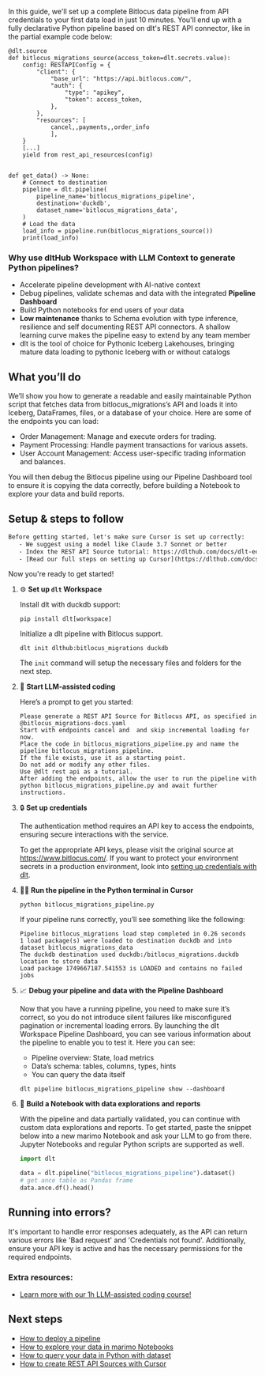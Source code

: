 In this guide, we'll set up a complete Bitlocus data pipeline from API credentials to your first data load in just 10 minutes. You'll end up with a fully declarative Python pipeline based on dlt's REST API connector, like in the partial example code below:

```python-outcome
@dlt.source
def bitlocus_migrations_source(access_token=dlt.secrets.value):
    config: RESTAPIConfig = {
        "client": {
            "base_url": "https://api.bitlocus.com/",
            "auth": {
                "type": "apikey",
                "token": access_token,
            },
        },
        "resources": [
            cancel,,payments,,order_info
            ],
    }
    [...]
    yield from rest_api_resources(config)


def get_data() -> None:
    # Connect to destination
    pipeline = dlt.pipeline(
        pipeline_name='bitlocus_migrations_pipeline',
        destination='duckdb',
        dataset_name='bitlocus_migrations_data', 
    )
    # Load the data
    load_info = pipeline.run(bitlocus_migrations_source())
    print(load_info) 
```

### Why use dltHub Workspace with LLM Context to generate Python pipelines?

- Accelerate pipeline development with AI-native context
- Debug pipelines, validate schemas and data with the integrated **Pipeline Dashboard**
- Build Python notebooks for end users of your data
- **Low maintenance** thanks to Schema evolution with type inference, resilience and self documenting REST API connectors. A shallow learning curve makes the pipeline easy to extend by any team member
- dlt is the tool of choice for Pythonic Iceberg Lakehouses, bringing mature data loading to pythonic Iceberg with or without catalogs

## What you’ll do

We’ll show you how to generate a readable and easily maintainable Python script that fetches data from bitlocus_migrations’s API and loads it into Iceberg, DataFrames, files, or a database of your choice. Here are some of the endpoints you can load:

- Order Management: Manage and execute orders for trading.
- Payment Processing: Handle payment transactions for various assets.
- User Account Management: Access user-specific trading information and balances.

You will then debug the Bitlocus pipeline using our Pipeline Dashboard tool to ensure it is copying the data correctly, before building a Notebook to explore your data and build reports.

## Setup & steps to follow

```default
Before getting started, let's make sure Cursor is set up correctly:
   - We suggest using a model like Claude 3.7 Sonnet or better
   - Index the REST API Source tutorial: https://dlthub.com/docs/dlt-ecosystem/verified-sources/rest_api/ and add it to context as **@dlt rest api**
   - [Read our full steps on setting up Cursor](https://dlthub.com/docs/dlt-ecosystem/llm-tooling/cursor-restapi#23-configuring-cursor-with-documentation)
```

Now you're ready to get started!

1. ⚙️ **Set up `dlt` Workspace**
    
    Install dlt with duckdb support:
    ```shell
    pip install dlt[workspace]
    ```

    Initialize a dlt pipeline with Bitlocus support.
    ```shell
    dlt init dlthub:bitlocus_migrations duckdb
    ```

    The `init` command will setup the necessary files and folders for the next step.
    
2. 🤠 **Start LLM-assisted coding**
    
    Here’s a prompt to get you started:
    
    ```prompt
    Please generate a REST API Source for Bitlocus API, as specified in @bitlocus_migrations-docs.yaml 
    Start with endpoints cancel and  and skip incremental loading for now. 
    Place the code in bitlocus_migrations_pipeline.py and name the pipeline bitlocus_migrations_pipeline. 
    If the file exists, use it as a starting point. 
    Do not add or modify any other files. 
    Use @dlt rest api as a tutorial. 
    After adding the endpoints, allow the user to run the pipeline with python bitlocus_migrations_pipeline.py and await further instructions.
    ```

    
3. 🔒 **Set up credentials** 
    
    The authentication method requires an API key to access the endpoints, ensuring secure interactions with the service.
    
    To get the appropriate API keys, please visit the original source at https://www.bitlocus.com/.
    If you want to protect your environment secrets in a production environment, look into [setting up credentials with dlt](https://dlthub.com/docs/walkthroughs/add_credentials).
    
4. 🏃‍♀️ **Run the pipeline in the Python terminal in Cursor**
    
    ```shell
    python bitlocus_migrations_pipeline.py
    ```
    
    If your pipeline runs correctly, you’ll see something like the following:
    
    ```shell
    Pipeline bitlocus_migrations load step completed in 0.26 seconds
    1 load package(s) were loaded to destination duckdb and into dataset bitlocus_migrations_data
    The duckdb destination used duckdb:/bitlocus_migrations.duckdb location to store data
    Load package 1749667187.541553 is LOADED and contains no failed jobs
    ```
    
5. 📈 **Debug your pipeline and data with the Pipeline Dashboard**

    Now that you have a running pipeline, you need to make sure it’s correct, so you do not introduce silent failures like misconfigured pagination or incremental loading errors. By launching the dlt Workspace Pipeline Dashboard, you can see various information about the pipeline to enable you to test it. Here you can see:
    - Pipeline overview: State, load metrics
    - Data’s schema: tables, columns, types, hints
    - You can query the data itself
    
    ```shell
    dlt pipeline bitlocus_migrations_pipeline show --dashboard
    ```
    
6. 🐍 **Build a Notebook with data explorations and reports**

    With the pipeline and data partially validated, you can continue with custom data explorations and reports. To get started, paste the snippet below into a new marimo Notebook and ask your LLM to go from there. Jupyter Notebooks and regular Python scripts are supported as well.

    
    ```python
    import dlt

   data = dlt.pipeline("bitlocus_migrations_pipeline").dataset()
   # get ance table as Pandas frame
   data.ance.df().head()
    ```

## Running into errors?

It's important to handle error responses adequately, as the API can return various errors like 'Bad request' and 'Credentials not found'. Additionally, ensure your API key is active and has the necessary permissions for the required endpoints.

### Extra resources:

- [Learn more with our 1h LLM-assisted coding course!](https://www.youtube.com/watch?v=GGid70rnJuM)

## Next steps

- [How to deploy a pipeline](https://dlthub.com/docs/walkthroughs/deploy-a-pipeline)
- [How to explore your data in marimo Notebooks](https://dlthub.com/docs/general-usage/dataset-access/marimo)
- [How to query your data in Python with dataset](https://dlthub.com/docs/general-usage/dataset-access/dataset)
- [How to create REST API Sources with Cursor](https://dlthub.com/docs/dlt-ecosystem/llm-tooling/cursor-restapi)